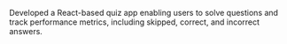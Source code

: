 Developed a React-based quiz app enabling users to solve questions and track performance metrics, including skipped, correct, and incorrect answers.
